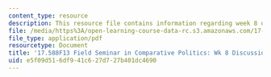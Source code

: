 ```yaml
---
content_type: resource
description: This resource file contains information regarding week 8 discussion questions.
file: /media/https%3A/open-learning-course-data-rc.s3.amazonaws.com/17-588-field-seminar-in-comparative-politics-fall-2013/e5f09d516df941c627d727b401dc4690_MIT17_588F13_Week8Question.pdf
file_type: application/pdf
resourcetype: Document
title: '17.588F13 Field Seminar in Comparative Politics: Wk 8 Discussion Questions'
uid: e5f09d51-6df9-41c6-27d7-27b401dc4690
---
```

